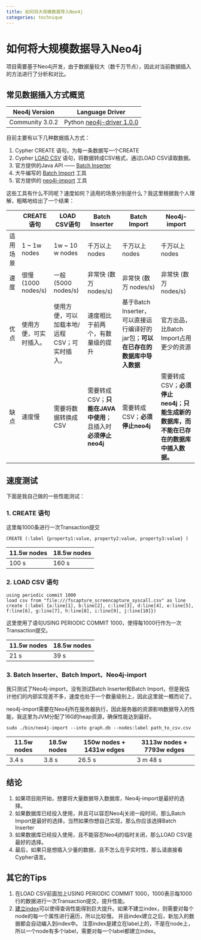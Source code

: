 ```yaml
---
title: 如何将大规模数据导入Neo4j
categories: technique
---
```


# 如何将大规模数据导入Neo4j

项目需要基于Neo4j开发，由于数据量较大（数千万节点），因此对当前数据插入的方法进行了分析和对比。

## 常见数据插入方式概览

| Neo4j Version   | Language Driver           |
| --------------- | ------------------------- |
| Community 3.0.2 | Python [neo4j-driver 1.0.0](http://neo4j.com/developer/python/) |

目前主要有以下几种数据插入方式：

1. Cypher CREATE 语句，为每一条数据写一个CREATE
2. Cypher [LOAD CSV](http://neo4j.com/developer/guide-import-csv/#_load_csv_for_medium_sized_datasets) 语句，将数据转成CSV格式，通过LOAD CSV读取数据。
3. 官方提供的Java API —— [Batch Inserter](http://neo4j.com/docs/java-reference/current/javadocs/org/neo4j/unsafe/batchinsert/BatchInserter.html)
4. 大牛编写的 [Batch Import](https://github.com/jexp/batch-import/blob/2.3/readme.md) 工具
5. 官方提供的 [neo4j-import](http://neo4j.com/developer/guide-import-csv/#_super_fast_batch_importer_for_huge_datasets) 工具

这些工具有什么不同呢？速度如何？适用的场景分别是什么？我这里根据我个人理解，粗略地给出了一个结果：




|           | CREATE语句    | LOAD CSV语句               | Batch Inserter               | Batch Import                     | Neo4j-import                             |
| --------- | ----------- | ------------------------ | ---------------------------- | -------------------------------- | ---------------------------------------- |
| 适用场景 | 1 ~ 1w nodes     | 1w ~  10 w nodes              | 千万以上 nodes                       | 千万以上 nodes                           | 千万以上 nodes                                   |
| 速度        | 很慢 (1000 nodes/s)          | 一般 (5000 nodes/s)                      | 非常快 (数万 nodes/s)                         | 非常快 (数万 nodes/s)                             | 非常快 (数万 nodes/s)                                     |
| 优点        | 使用方便，可实时插入。 | 使用方便，可以加载本地/远程CSV；可实时插入。 | 速度相比于前两个，有数量级的提升             | 基于Batch Inserter，可以直接运行编译好的jar包；**可以在已存在的数据库中导入数据** | 官方出品，比Batch Import占用更少的资源                |
| 缺点        | 速度慢         | 需要将数据转换成CSV              | 需要转成CSV；**只能在JAVA中使用**；且插入时**必须停止neo4j** | 需要转成CSV；**必须停止neo4j**                        | 需要转成CSV；**必须停止neo4j**；**只能生成新的数据库，而不能在已存在的数据库中插入数据。** |


## 速度测试

下面是我自己做的一些性能测试：

### 1. CREATE 语句  

这里每1000条进行一次Transaction提交

```
CREATE (:label {property1:value, property2:value, property3:value} )
```

| 11.5w nodes | 18.5w nodes|
| -------- | --------|
| 100 s    |   160 s |


### 2. LOAD CSV 语句 
	
```
using periodic commit 1000
load csv from "file:///fscapture_screencapture_syscall.csv" as line
create (:label {a:line[1], b:line[2], c:line[3], d:line[4], e:line[5], f:line[6], g:line[7], h:line[8], i:line[9], j:line[10]})
```

这里使用了语句USING PERIODIC COMMIT 1000，使得每1000行作为一次Transaction提交。

| 11.5w nodes | 18.5w nodes|
| -------- | --------|
| 21 s    |   39 s |


### 3. Batch Inserter、Batch Import、Neo4j-import
	
我只测试了Neo4j-import，没有测试Batch Inserter和Batch Import，但是我估计他们的内部实现差不多，速度也处于一个数量级别上，因此这里就一概而论了。

neo4j-import需要在Neo4j所在服务器执行，因此服务器的资源影响数据导入的性能，我这里为JVM分配了16G的heap资源，确保性能达到最好。

```
sudo ./bin/neo4j-import --into graph.db --nodes:label path_to_csv.csv
```

| 11.5w nodes | 18.5w nodes| 150w nodes + 1431w edges | 3113w nodes + 7793w edges |
| -------- | -------- |  -------- | ------------|
| 3.4 s    |   3.8 s | 26.5 s | 3 m 48 s |



## 结论

1. 如果项目刚开始，想要将大量数据导入数据库，Neo4j-import是最好的选择。
2. 如果数据库已经投入使用，并且可以容忍Neo4j关闭一段时间，那么Batch Import是最好的选择，当然如果你想自己实现，那么你应该选择Batch Inserter
3. 如果数据库已经投入使用，且不能容忍Neo4j的临时关闭，那么LOAD CSV是最好的选择。
4. 最后，如果只是想插入少量的数据，且不怎么在乎实时性，那么请直接看Cypher语言。


## 其它的Tips

1. 在LOAD CSV前面加上USING PERIODIC COMMIT 1000，1000表示每1000行的数据进行一次Transaction提交，提升性能。
2. [建立index](http://jexp.de/blog/2015/04/on-neo4j-indexes-match-merge/)可以使得查询性能得到巨大提升。如果不建立index，则需要对每个node的每一个属性进行遍历，所以比较慢。 并且index建立之后，新加入的数据都会自动编入到index中。 注意index是建立在label上的，不是在node上，所以一个node有多个label，需要对每一个label都建立index。
